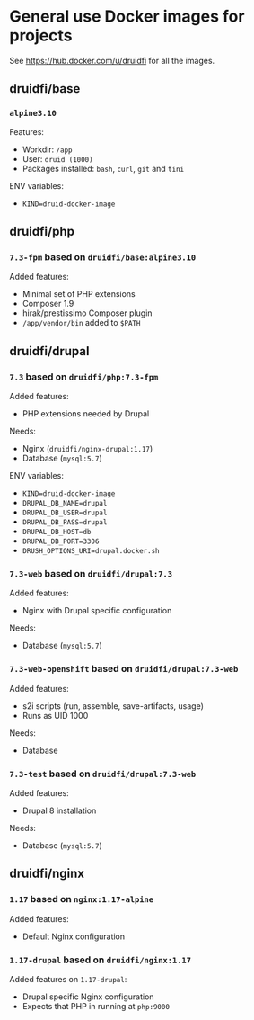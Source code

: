 # General use Docker images for projects

See https://hub.docker.com/u/druidfi for all the images.
## druidfi/base

### `alpine3.10` 

Features:

- Workdir: `/app`
- User: `druid (1000)`
- Packages installed: `bash`, `curl`, `git` and `tini`

ENV variables:

- `KIND=druid-docker-image`

## druidfi/php

### `7.3-fpm` based on `druidfi/base:alpine3.10`

Added features:

- Minimal set of PHP extensions
- Composer 1.9
- hirak/prestissimo Composer plugin
- `/app/vendor/bin` added  to `$PATH`

## druidfi/drupal

### `7.3` based on `druidfi/php:7.3-fpm`

Added features:

- PHP extensions needed by Drupal

Needs:

- Nginx (`druidfi/nginx-drupal:1.17`)
- Database (`mysql:5.7`)

ENV variables:

- `KIND=druid-docker-image`
- `DRUPAL_DB_NAME=drupal`
- `DRUPAL_DB_USER=drupal`
- `DRUPAL_DB_PASS=drupal`
- `DRUPAL_DB_HOST=db`
- `DRUPAL_DB_PORT=3306`
- `DRUSH_OPTIONS_URI=drupal.docker.sh`

### `7.3-web` based on `druidfi/drupal:7.3`

Added features:

- Nginx with Drupal specific configuration

Needs:

- Database (`mysql:5.7`)

### `7.3-web-openshift` based on `druidfi/drupal:7.3-web`

Added features:

- s2i scripts (run, assemble, save-artifacts, usage)
- Runs as UID 1000

Needs:

- Database

### `7.3-test` based on `druidfi/drupal:7.3-web`

Added features:

- Drupal 8 installation

Needs:

- Database (`mysql:5.7`)

## druidfi/nginx

### `1.17` based on `nginx:1.17-alpine`

Added features:

- Default Nginx configuration

### `1.17-drupal` based on `druidfi/nginx:1.17`

Added features on `1.17-drupal`:

- Drupal specific Nginx configuration
- Expects that PHP in running at `php:9000`

